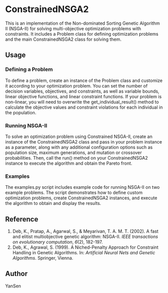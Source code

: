 # ConstrainedNSGA2
This is an implementation of the Non-dominated Sorting Genetic Algorithm II (NSGA-II) for solving multi-objective optimization problems with constraints. 
It includes a Problem class for defining optimization problems and the main ConstrainedNSGA2 class for solving them. 

## Usage
### Defining a Problem
To define a problem, create an instance of the Problem class and customize it according to your optimization problem. 
You can set the number of decision variables, objectives, and constraints, as well as variable bounds, linear objective functions, and linear constraint functions.
If your problem is non-linear, you will need to overwrite the get_individual_result() method to calculate the objective values and constraint violations for each individual in the population.

### Running NSGA-II
To solve an optimization problem using Constrained NSGA-II, create an instance of the ConstrainedNSGA2 class and pass in your problem instance as a parameter, along with any additional configuration options such as population size, maximum generations, and mutation or crossover probabilities. 
Then, call the run() method on your ConstrainedNSGA2 instance to execute the algorithm and obtain the Pareto front.

### Examples
The examples.py script includes example code for running NSGA-II on two example problems. 
The script demonstrates how to define custom optimization problems, create ConstrainedNSGA2 instances, and execute the algorithm to obtain and display the results.

## Reference

1. Deb, K., Pratap, A., Agarwal, S., & Meyarivan, T. A. M. T. (2002). A fast and elitist multiobjective genetic algorithm: NSGA-II. *IEEE transactions on evolutionary computation*, *6*(2), 182-197.
2. Deb, K., Agrawal, S. (1999). A Niched-Penalty Approach for Constraint Handling in Genetic Algorithms. In: *Artificial Neural Nets and Genetic Algorithms*. Springer, Vienna.

## Author

YanSen
